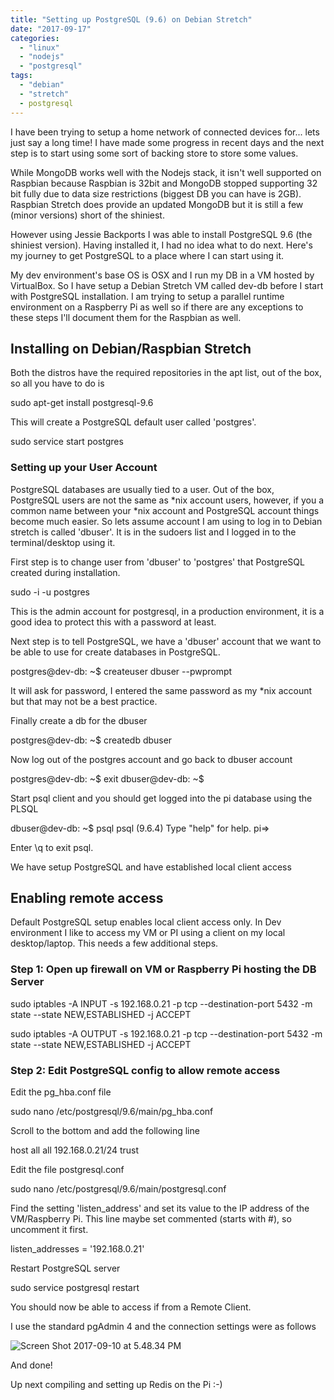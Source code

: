 ```yaml
---
title: "Setting up PostgreSQL (9.6) on Debian Stretch"
date: "2017-09-17"
categories: 
  - "linux"
  - "nodejs"
  - "postgresql"
tags: 
  - "debian"
  - "stretch"
  - postgresql
---
```


I have been trying to setup a home network of connected devices for... lets just say a long time! I have made some progress in recent days and the next step is to start using some sort of backing store to store some values.

While MongoDB works well with the Nodejs stack, it isn't well supported on Raspbian because Raspbian is 32bit and MongoDB stopped supporting 32 bit fully due to data size restrictions (biggest DB you can have is 2GB). Raspbian Stretch does provide an updated MongoDB but it is still a few (minor versions) short of the shiniest.

However using Jessie Backports I was able to install PostgreSQL 9.6 (the shiniest version). Having installed it, I had no idea what to do next. Here's my journey to get PostgreSQL to a place where I can start using it.

My dev environment's base OS is OSX and I run my DB in a VM hosted by VirtualBox. So I have setup a Debian Stretch VM called dev-db before I start with PostgreSQL installation. I am trying to setup a parallel runtime environment on a Raspberry Pi as well so if there are any exceptions to these steps I'll document them for the Raspbian as well.

## Installing on Debian/Raspbian Stretch

Both the distros have the required repositories in the apt list, out of the box, so all you have to do is

sudo apt-get install postgresql-9.6

This will create a PostgreSQL default user called 'postgres'.

sudo service start postgres

### Setting up your User Account

PostgreSQL databases are usually tied to a user. Out of the box, PostgreSQL users are not the same as \*nix account users, however, if you a common name between your \*nix account and PostgreSQL account things become much easier. So lets assume account I am using to log in to Debian stretch is called 'dbuser'. It is in the sudoers list and I logged in to the terminal/desktop using it.

First step is to change user from 'dbuser' to 'postgres' that PostgreSQL created during installation.

sudo -i -u postgres

This is the admin account for postgresql, in a production environment, it is a good idea to protect this with a password at least.

Next step is to tell PostgreSQL, we have a 'dbuser' account that we want to be able to use for create databases in PostgreSQL.

postgres@dev-db: ~$ createuser dbuser --pwprompt

It will ask for password, I entered the same password as my \*nix account but that may not be a best practice.

Finally create a db for the dbuser

postgres@dev-db: ~$ createdb dbuser

Now log out of the postgres account and go back to dbuser account

postgres@dev-db: ~$ exit
dbuser@dev-db: ~$

Start psql client and you should get logged into the pi database using the PLSQL

dbuser@dev-db: ~$ psql
psql (9.6.4)
Type "help" for help.
pi=>

Enter \\q to exit psql.

We have setup PostgreSQL and have established local client access

## Enabling remote access

Default PostgreSQL setup enables local client access only. In Dev environment I like to access my VM or PI using a client on my local desktop/laptop. This needs a few additional steps.

### Step 1: Open up firewall on VM or Raspberry Pi hosting the DB Server

sudo iptables -A INPUT -s 192.168.0.21 -p tcp --destination-port 5432 -m state --state NEW,ESTABLISHED -j ACCEPT

sudo iptables -A OUTPUT -s 192.168.0.21 -p tcp --destination-port 5432 -m state --state NEW,ESTABLISHED -j ACCEPT

### Step 2: Edit PostgreSQL config to allow remote access

Edit the pg\_hba.conf file

sudo nano /etc/postgresql/9.6/main/pg\_hba.conf

Scroll to the bottom and add the following line

host all all 192.168.0.21/24 trust

Edit the file postgresql.conf

sudo nano /etc/postgresql/9.6/main/postgresql.conf

Find the setting 'listen\_address' and set its value to the IP address of the VM/Raspberry Pi. This line maybe set commented (starts with #), so uncomment it first.

listen\_addresses = '192.168.0.21'

Restart PostgreSQL server

sudo service postgresql restart

You should now be able to access if from a Remote Client.

I use the standard pgAdmin 4 and the connection settings were as follows

![Screen Shot 2017-09-10 at 5.48.34 PM](/images/blog/2017/09/images/screen-shot-2017-09-10-at-5-48-34-pm.png)

And done!

Up next compiling and setting up Redis on the Pi :-)

